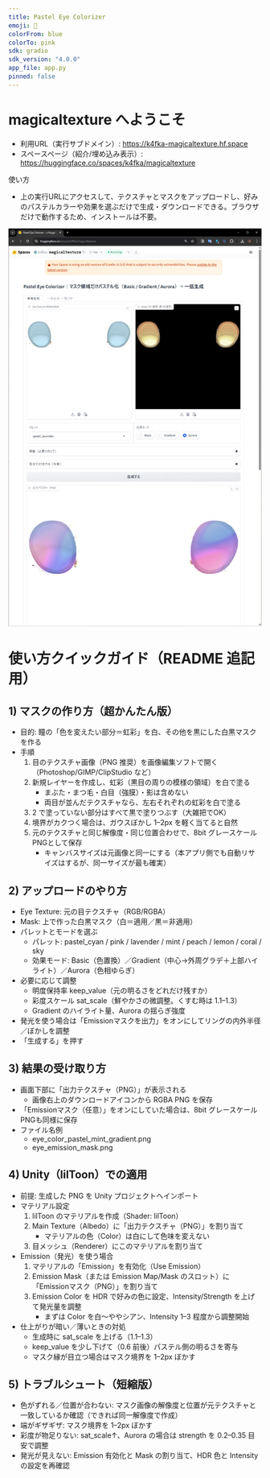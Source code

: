 ```yaml
---
title: Pastel Eye Colorizer
emoji: 🎨
colorFrom: blue
colorTo: pink
sdk: gradio
sdk_version: "4.0.0"
app_file: app.py
pinned: false
---
```




# magicaltexture へようこそ

- 利用URL（実行サブドメイン）: https://k4fka-magicaltexture.hf.space
- スペースページ（紹介/埋め込み表示）: https://huggingface.co/spaces/k4fka/magicaltexture

使い方
- 上の実行URLにアクセスして、テクスチャとマスクをアップロードし、好みのパステルカラーや効果を選ぶだけで生成・ダウンロードできる。ブラウザだけで動作するため、インストールは不要。

![howtouse1](mkdocs/image.png)

# 使い方クイックガイド（README 追記用）

## 1) マスクの作り方（超かんたん版）
- 目的: 瞳の「色を変えたい部分＝虹彩」を白、その他を黒にした白黒マスクを作る
- 手順
  1. 目のテクスチャ画像（PNG 推奨）を画像編集ソフトで開く（Photoshop/GIMP/ClipStudio など）
  2. 新規レイヤーを作成し、虹彩（黒目の周りの模様の領域）を白で塗る
     - まぶた・まつ毛・白目（強膜）・影は含めない
     - 両目が並んだテクスチャなら、左右それぞれの虹彩を白で塗る
  3. 2 で塗っていない部分はすべて黒で塗りつぶす（大雑把でOK）
  4. 境界がカクつく場合は、ガウスぼかし 1–2px を軽く当てると自然
  5. 元のテクスチャと同じ解像度・同じ位置合わせで、8bit グレースケールPNGとして保存
     - キャンバスサイズは元画像と同一にする（本アプリ側でも自動リサイズはするが、同一サイズが最も確実）

## 2) アップロードのやり方
- Eye Texture: 元の目テクスチャ（RGB/RGBA）
- Mask: 上で作った白黒マスク（白＝適用／黒＝非適用）
- パレットとモードを選ぶ
  - パレット: pastel_cyan / pink / lavender / mint / peach / lemon / coral / sky
  - 効果モード: Basic（色置換）／Gradient（中心→外周グラデ＋上部ハイライト）／Aurora（色相ゆらぎ）
- 必要に応じて調整
  - 明度保持率 keep_value（元の明るさをどれだけ残すか）
  - 彩度スケール sat_scale（鮮やかさの微調整。くすむ時は 1.1–1.3）
  - Gradient のハイライト量、Aurora の揺らぎ強度
- 発光を使う場合は「Emissionマスクを出力」をオンにしてリングの内外半径／ぼかしを調整
- 「生成する」を押す

## 3) 結果の受け取り方
- 画面下部に「出力テクスチャ（PNG）」が表示される
  - 画像右上のダウンロードアイコンから RGBA PNG を保存
- 「Emissionマスク（任意）」をオンにしていた場合は、8bit グレースケールPNGも同様に保存
- ファイル名例
  - eye_color_pastel_mint_gradient.png
  - eye_emission_mask.png

## 4) Unity（lilToon）での適用
- 前提: 生成した PNG を Unity プロジェクトへインポート
- マテリアル設定
  1. lilToon のマテリアルを作成（Shader: lilToon）
  2. Main Texture（Albedo）に「出力テクスチャ（PNG）」を割り当て
     - マテリアルの色（Color）は白にして色味を変えない
  3. 目メッシュ（Renderer）にこのマテリアルを割り当て
- Emission（発光）を使う場合
  1. マテリアルの「Emission」を有効化（Use Emission）
  2. Emission Mask（または Emission Map/Mask のスロット）に「Emissionマスク（PNG）」を割り当て
  3. Emission Color を HDR で好みの色に設定、Intensity/Strength を上げて発光量を調整
     - まずは Color を白～ややシアン、Intensity 1–3 程度から調整開始
- 仕上がりが暗い／薄いときの対処
  - 生成時に sat_scale を上げる（1.1–1.3）
  - keep_value を少し下げて（0.6 前後）パステル側の明るさを寄与
  - マスク縁が目立つ場合はマスク境界を 1–2px ぼかす

## 5) トラブルシュート（短縮版）
- 色がずれる／位置が合わない: マスク画像の解像度と位置が元テクスチャと一致しているか確認（できれば同一解像度で作成）
- 端がギザギザ: マスク境界を 1–2px ぼかす
- 彩度が物足りない: sat_scale↑、Aurora の場合は strength を 0.2–0.35 目安で調整
- 発光が見えない: Emission 有効化と Mask の割り当て、HDR 色と Intensity の設定を再確認